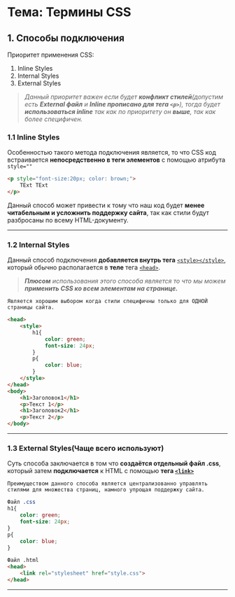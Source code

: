 # Тема: Термины CSS
## 1. Способы подключения
Приоритет применения CSS:
1. Inline Styles  
2. Internal Styles  
3. External Styles  
>_Данный приоритет важен если будет **конфликт стилей**(допустим есть **External файл** и **Inline прописано для тега `<p>`**), тогда будет **использоваться inline** так как по приоритету он **выше**, так как более специфичен._
### 1.1 Inline Styles
Особенностью такого метода подключения является, то что CSS код встраивается **непосредственно в теги элементов** с помощью атрибута `style=""`
```HTML
<p style="font-size:20px; color: brown;">
    TExt TExt
</p>
```
Данный способ может привести к тому что наш код будет **менее читабельным и усложнить поддержку сайта**, так как стили будут разбросаны по всему HTML-документу.
***

### 1.2 Internal Styles
Данный способ подключения **добавляется внутрь тега** [`<style></style>`](../003_html/03_Tags.md), который обычно располагается в **теле** тега [`<head>`](../003_html/03_Tags.md).  
>_**Плюсом** использования этого способа является то что мы можем **применить CSS ко всем элементам на странице.**_  

    Является хорошим выбором когда стили специфичны только для ОДНОЙ страницы сайта.

```HTML
<head>
    <style>
        h1{
            color: green;
            font-size: 24px;
        }
        p{
            color: blue;
        }
    </style>
</head>
<body>
    <h1>Заголовок1</h1>
    <p>Текст 1</p>
    <h1>Заголовок2</h1>
    <p>Текст 2</p>
</body>
```
***

### 1.3 External Styles(Чаще всего используют)
Суть способа заключается в том что **создаётся отдельный файл .css**, который затем **подключается** к HTML с помощью **тега [`<link>`](../003_html/03_Tags.md)**

    Преимуществом данного способа является централизованно управлять стилями для множества страниц, намного упрощая поддержку сайта.

```CSS
Файл .css
h1{
    color: green;
    font-size: 24px;
}
p{
    color: blue;
}
```

```HTML
Файл .html
<head>
    <link rel="stylesheet" href="style.css">
</head>    
```
***